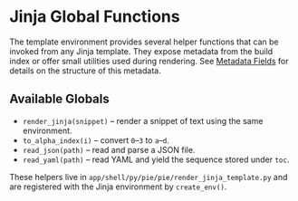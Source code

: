 # Jinja Global Functions

The template environment provides several helper functions that can be invoked
from any Jinja template. They expose metadata from the build index or offer
small utilities used during rendering. See [Metadata Fields](metadata-fields.md)
for details on the structure of this metadata.

## Available Globals

- `render_jinja(snippet)` – render a snippet of text using the same environment.
- `to_alpha_index(i)` – convert `0`–`3` to `a`–`d`.
- `read_json(path)` – read and parse a JSON file.
- `read_yaml(path)` – read YAML and yield the sequence stored under `toc`.

These helpers live in `app/shell/py/pie/pie/render_jinja_template.py` and are
registered with the Jinja environment by `create_env()`.


